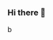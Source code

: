### Hi there 👋

<!--
**AlfaOrionis/AlfaOrionis** is a ✨ _special_ ✨ repository because its `README.md` (this file) appears on your GitHub profile.

Here are some ideas to get you started:

- 🔭 I’m currently working on ...
- 🌱 I’m currently learning ...
- 👯 I’m looking to collaborate on ...
- 🤔 I’m looking for help with ...
- 💬 Ask me about ...
- 📫 How to greach me: .df..
- 😄 Pronouns: ...
- ⚡ Fun fact: ...
-->
b
